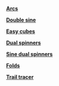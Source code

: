 [**Arcs**][arcs]

[**Double sine**][doublesine]

[**Easy cubes**][easycube]

[**Dual spinners**][dualspinner]

[**Sine dual spinners**][mandalasine]

[**Folds**][folds]

[**Trail tracer**][trailtrace]


[arcs]: ./arcs/index.html
[doublesine]: ./Double_sine/index.html
[dualspinner]: ./Dual_spinners/index.html
[easycube]: ./Easy_cubes/index.html
[mandalasine]: ./Mandala_sine/index.html
[easycube]: ./Easy_cubes/index.html
[folds]: ./Folds/index.html
[trailtrace]: ./trail_tracer/index.html
